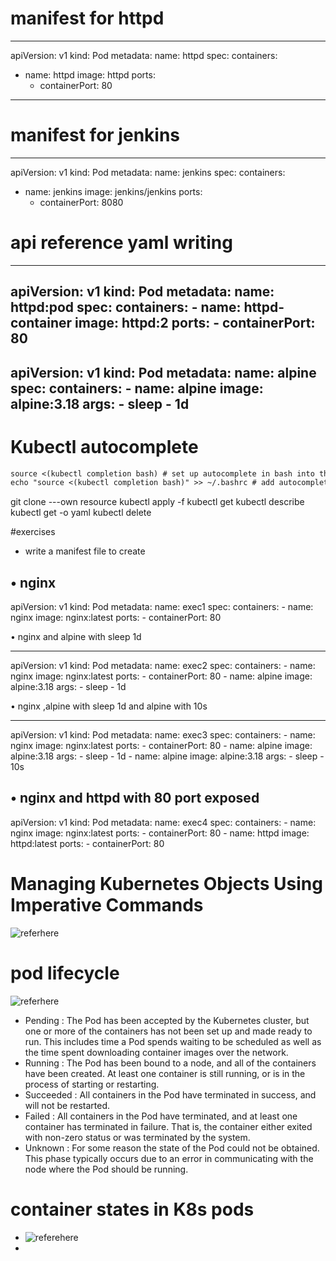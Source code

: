 # manifest for httpd
---
apiVersion: v1
kind: Pod
metadata:
  name: httpd
spec:
  containers:
  - name: httpd
    image: httpd
    ports:
    - containerPort: 80
---
# manifest for jenkins
---
apiVersion: v1
kind: Pod
metadata:
  name: jenkins
spec:
  containers:
  - name: jenkins
    image: jenkins/jenkins
    ports:
    - containerPort: 8080

# api reference yaml writing 

---
apiVersion: v1
kind: Pod
metadata:
  name: httpd:pod
spec:
  containers:
    - name: httpd-container
      image: httpd:2
      ports:
        - containerPort: 80
---
apiVersion: v1
kind: Pod
metadata:
  name: alpine
spec:
  containers:
    - name: alpine
      image: alpine:3.18
      args:
        - sleep
        - 1d
---
# Kubectl autocomplete
``` .md
source <(kubectl completion bash) # set up autocomplete in bash into the current shell, bash-completion package should be installed first.
echo "source <(kubectl completion bash)" >> ~/.bashrc # add autocomplete permanently to your bash shell.
```
git clone ---own resource
kubectl apply -f
kubectl get <api-resource>
kubectl describe <kind> <name> 
kubectl get <kind> <name> -o yaml
kubectl delete 


#exercises

* write a manifest file to create
 
•	nginx
---
apiVersion: v1
kind: Pod
metadata: 
  name: exec1
spec:
  containers:
    - name: nginx
      image: nginx:latest
      ports:
        - containerPort: 80

•	nginx and alpine with sleep 1d

---
apiVersion: v1
kind: Pod
metadata: 
  name: exec2
spec:
  containers:
    - name: nginx
      image: nginx:latest
      ports:
        - containerPort: 80
    - name: alpine
      image: alpine:3.18
      args: 
        - sleep
        - 1d
      
    

•	nginx ,alpine with sleep 1d and alpine with 10s

---
apiVersion: v1
kind: Pod
metadata: 
  name: exec3
spec:
  containers:
    - name: nginx
      image: nginx:latest
      ports:
        - containerPort: 80
    - name: alpine
      image: alpine:3.18
      args: 
        - sleep
        - 1d
    - name: alpine
      image: alpine:3.18
      args: 
        - sleep
        - 10s

•	nginx and httpd with 80 port exposed
---
apiVersion: v1
kind: Pod
metadata: 
  name: exec4
spec:
  containers:
    - name: nginx
      image: nginx:latest
      ports:
        - containerPort: 80
    - name: httpd
      image: httpd:latest
      ports:
        - containerPort: 80

# Managing Kubernetes Objects Using Imperative Commands
  ![referhere](https://kubernetes.io/docs/tasks/manage-kubernetes-objects/imperative-command/)

# pod lifecycle

![referhere](https://kubernetes.io/docs/concepts/workloads/pods/pod-lifecycle/)
 
 * Pending : The Pod has been accepted by the Kubernetes cluster, but one or more of the containers has not been set up and made ready to run. This includes time a Pod spends waiting to be scheduled as well as the time spent downloading container images over the network.
 * Running :	The Pod has been bound to a node, and all of the containers have been created. At least one container is still running, or is in the process of starting or restarting.
 * Succeeded : All containers in the Pod have terminated in success, and will not be restarted.
 * Failed	: All containers in the Pod have terminated, and at least one container has terminated in failure. That is, the container either exited with non-zero status or was terminated by the system.
 * Unknown : For some reason the state of the Pod could not be obtained. This phase typically occurs due to an error in communicating with the node where the Pod should be running.


# container states in K8s pods
  
* ![referehere](https://kubernetes.io/docs/concepts/workloads/pods/pod-lifecycle/#container-states)
* 